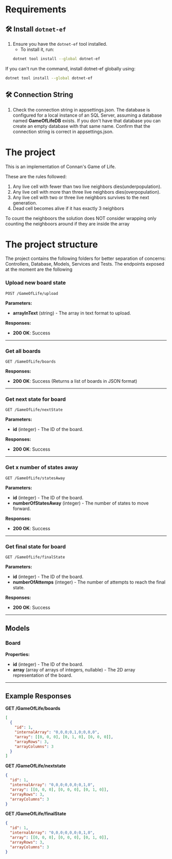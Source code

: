 # Requirements

## 🛠️ **Install `dotnet-ef`**
1. Ensure you have the `dotnet-ef` tool installed.  
   - To install it, run:  
   ```bash
   dotnet tool install --global dotnet-ef
If you can't run the command, install dotnet-ef globally using:
   ```bash
   dotnet tool install --global dotnet-ef
```
## 🛠️ **Connection String**

1. Check the connection string in appsettings.json.
The database is configured for a local instance of an SQL Server, assuming a database named **GameOfLifeDB** exists. 
If you don't have that database you can create an empty database with that same name.
Confirm that the connection string is correct in appsettings.json.

# The project

This is an implementation of Connan's Game of Life. 

These are the rules followed:

1. Any live cell with fewer than two live neighbors dies(underpopulation).
2. Any live cell with more than three live neighbors dies(overpopulation).
3. Any live cell with two or three live neighbors survives to the next generation.
4. Dead cell becomes alive if it has exactly 3 neighbors

To count the neighboors the solution does NOT consider wrapping only counting the neighboors around if they are inside the array

# The project structure

The project contains the following folders for better separation of concerns: Controllers, Database, Models, Services and Tests.
The endpoints exposed at the moment are the following

### Upload new board state
`POST /GameOfLife/upload`

**Parameters:**
- **arrayInText** (string) - The array in text format to upload.

**Responses:**
- **200 OK**: Success

---

### Get all boards
`GET /GameOfLife/boards`

**Responses:**
- **200 OK**: Success (Returns a list of boards in JSON format)

---

### Get next state for board
`GET /GameOfLife/nextState`

**Parameters:**
- **id** (integer) - The ID of the board.

**Responses:**
- **200 OK**: Success

---

### Get x number of states away
`GET /GameOfLife/statesAway`

**Parameters:**
- **id** (integer) - The ID of the board.
- **numberOfStatesAway** (integer) - The number of states to move forward.

**Responses:**
- **200 OK**: Success

---

### Get final state for board
`GET /GameOfLife/finalState`

**Parameters:**
- **id** (integer) - The ID of the board.
- **numberOfAttemps** (integer) - The number of attempts to reach the final state.

**Responses:**
- **200 OK**: Success
---

## Models

### Board

**Properties:**
- **id** (integer) - The ID of the board.
- **array** (array of arrays of integers, nullable) - The 2D array representation of the board.

---

## Example Responses

**GET /GameOfLife/boards**
```json
[
  {
    "id": 1,
    "internalArray": "0,0,0;0,1,0;0,0,0",
    "array": [[0, 0, 0], [0, 1, 0], [0, 0, 0]],
    "arrayRows": 3,
    "arrayColumns": 3
  }
]
```

**GET /GameOfLife/nextstate**
```json
{
  "id": 1,
  "internalArray": "0,0,0;0,0,0;0,1,0",
  "array": [[0, 0, 0], [0, 0, 0], [0, 1, 0]],
  "arrayRows": 3,
  "arrayColumns": 3
}
```

**GET /GameOfLife/finalState**
```json
{
  "id": 1,
  "internalArray": "0,0,0;0,0,0;0,1,0",
  "array": [[0, 0, 0], [0, 0, 0], [0, 1, 0]],
  "arrayRows": 3,
  "arrayColumns": 3
}
```